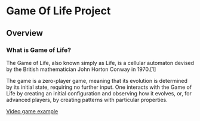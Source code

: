 # Game Of Life Project

## Overview

### What is Game of Life?

The Game of Life, also known simply as Life, is a cellular automaton devised by the British mathematician John Horton Conway in 1970.[1]

The game is a zero-player game, meaning that its evolution is determined by its initial state, requiring no further input. One interacts with the Game of Life by creating an initial configuration and observing how it evolves, or, for advanced players, by creating patterns with particular properties.

[Video game example](https://www.youtube.com/watch?v=C2vgICfQawE)


